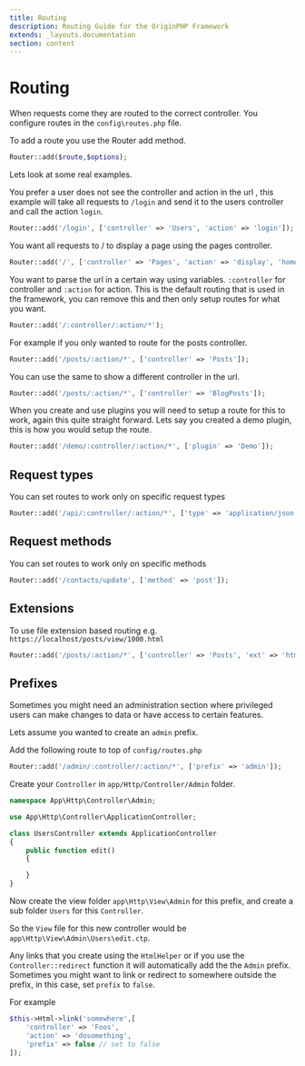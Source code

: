 ```yaml
---
title: Routing
description: Routing Guide for the OriginPHP Framework
extends: _layouts.documentation
section: content
---
```

# Routing

When requests come they are routed to the correct controller. You configure routes in the `config\routes.php` file.

To add a route you use the Router add method.

```php
Router::add($route,$options);
```

Lets look at some real examples.

You prefer a user does not see the controller and action in the url , this example will take all requests to `/login` and send it to the users controller and call the action `login`.

```php
Router::add('/login', ['controller' => 'Users', 'action' => 'login']);
```


You want all requests to / to display a page using the pages controller.

```php
Router::add('/', ['controller' => 'Pages', 'action' => 'display', 'home']);
```

You want to parse the url in a certain way using variables. `:controller` for controller and `:action` for action. This is the default routing that is used in the framework, you can remove this and then only setup routes for what you want.

```php
Router::add('/:controller/:action/*');
```

For example if you only wanted to route for the posts controller.

```php
Router::add('/posts/:action/*', ['controller' => 'Posts']);
```

You can use the same to show a different controller in the url.

```php
Router::add('/posts/:action/*', ['controller' => 'BlogPosts']);
```

When you create and use plugins you will need to setup a route for this to work, again this quite straight forward. Lets say you created a demo plugin, this is how you would setup the route.

```php
Router::add('/demo/:controller/:action/*', ['plugin' => 'Demo']);
```

## Request types

You can set routes to work only on specific request types

```php
Router::add('/api/:controller/:action/*', ['type' => 'application/json']);
```

## Request methods

You can set routes to work only on specific methods

```php
Router::add('/contacts/update', ['method' => 'post']);
```


## Extensions

To use file extension based routing e.g. `https://localhost/posts/view/1000.html`

```php
Router::add('/posts/:action/*', ['controller' => 'Posts', 'ext' => 'html']);
```

## Prefixes

Sometimes you might need an administration section where privileged users can make changes to data or have access to certain features.

Lets assume you wanted to create an `admin` prefix.

Add the following route to top of `config/routes.php`

```php
Router::add('/admin/:controller/:action/*', ['prefix' => 'admin']);
```

Create your `Controller` in `app/Http/Controller/Admin` folder.

```php
namespace App\Http\Controller\Admin;

use App\Http\Controller\ApplicationController;

class UsersController extends ApplicationController
{
    public function edit()
    {

    }
}
```

Now create the view folder `app\Http\View\Admin` for this prefix, and create a sub folder `Users` for this `Controller`.

So the `View` file for this new controller would be `app\Http\View\Admin\Users\edit.ctp`.

Any links that you create using the `HtmlHelper` or if you use the `Controller::redirect` function it will automatically add the the `Admin` prefix. Sometimes you might want to link or redirect to somewhere outside the prefix, in this case, set `prefix` to `false`.

For example

```php
$this->Html->link('somewhere',[
    'controller' => 'Foos',
    'action' => 'dosomething',
    'prefix' => false // set to false
]);
```